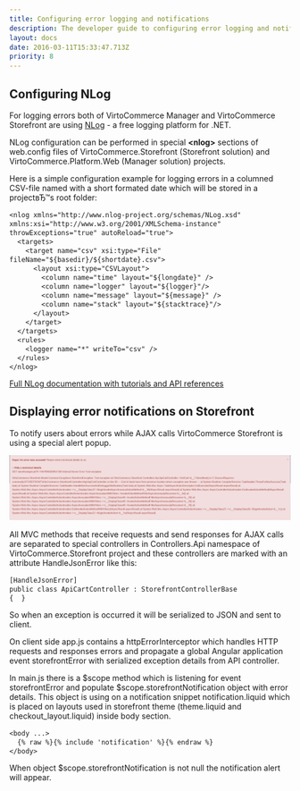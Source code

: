 ```yaml
---
title: Configuring error logging and notifications
description: The developer guide to configuring error logging and notifications in Virto Commerce
layout: docs
date: 2016-03-11T15:33:47.713Z
priority: 8
---
```

## Configuring NLog

For logging errors both of VirtoCommerce Manager and VirtoCommerce Storefront are using <a href="http://nlog-project.org/" rel="nofollow">NLog</a> - a free logging platform for .NET.

NLog configuration can be performed in special **&lt;nlog&gt;** sections of web.config files of VirtoCommerce.Storefront (Storefront solution) and VirtoCommerce.Platform.Web (Manager solution) projects.

Here is a simple configuration example for logging errors in a columned CSV-file named with a short formated date which will be stored in a projectвЂ™s root folder:

```
<nlog xmlns="http://www.nlog-project.org/schemas/NLog.xsd" xmlns:xsi="http://www.w3.org/2001/XMLSchema-instance" throwExceptions="true" autoReload="true">
  <targets>
    <target name="csv" xsi:type="File" fileName="${basedir}/${shortdate}.csv">
      <layout xsi:type="CSVLayout">
        <column name="time" layout="${longdate}" />
        <column name="logger" layout="${logger}"/>
        <column name="message" layout="${message}" />
        <column name="stack" layout="${stacktrace}"/>
      </layout>
    </target>
  </targets>
  <rules>
    <logger name="*" writeTo="csv" />
  </rules>
</nlog>
```

<a href="https://github.com/nlog/nlog/wiki" rel="nofollow">Full NLog documentation with tutorials and API references</a>

## Displaying error notifications on Storefront

To notify users about errors while AJAX calls VirtoCommerce Storefront is using a special alert popup.

![](../../assets/images/docs/capture-0.png)

All MVC methods that receive requests and send responses for AJAX calls are separated to special controllers in Controllers.Api namespace of VirtoCommerce.Storefront project and these controllers are marked with an attribute HandleJsonError like this:

```
[HandleJsonError]
public class ApiCartController : StorefrontControllerBase
{  }
```

So when an exception is occurred it will be serialized to JSON and sent to client.

On client side app.js contains a httpErrorInterceptor which handles HTTP requests and responses errors and propagate a global Angular application event storefrontError with serialized exception details from API controller.

In main.js there is a $scope method which is listening for event storefrontError and populate $scope.storefrontNotification object with error details. This object is using on a notification snippet notification.liquid which is placed on layouts used in storefront theme (theme.liquid and checkout_layout.liquid) inside body section.

```
<body ...>
  {% raw %}{% include 'notification' %}{% endraw %}
</body>
```

When object $scope.storefrontNotification is not null the notification alert will appear.
